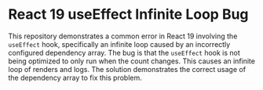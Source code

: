 # React 19 useEffect Infinite Loop Bug

This repository demonstrates a common error in React 19 involving the `useEffect` hook, specifically an infinite loop caused by an incorrectly configured dependency array. The bug is that the `useEffect` hook is not being optimized to only run when the count changes. This causes an infinite loop of renders and logs. The solution demonstrates the correct usage of the dependency array to fix this problem.